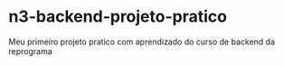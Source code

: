 # n3-backend-projeto-pratico
Meu primeiro projeto pratico com aprendizado do curso de backend da reprograma
